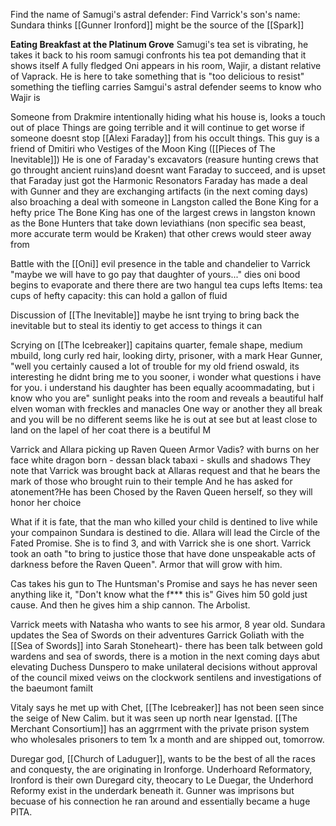 Find the name of Samugi's astral defender: 
Find Varrick's son's name:
Sundara thinks [[Gunner Ironford]] might be the source of the [[Spark]] 

**Eating Breakfast at the Platinum Grove**
Samugi's tea set is vibrating, he takes it back to his room
	samugi confronts his tea pot demanding that it shows itself
	A fully fledged Oni appears in his room, Wajir, a distant relative of Vaprack. He is here to take something that is "too delicious to resist" something the tiefling carries
		Samgui's astral defender seems to know who Wajir is

Someone from Drakmire intentionally hiding what his house is, looks a touch out of place
	Things are going terrible and it will continue to get worse if someone doesnt stop [[Alexi Faraday]] from his occult things. This guy is a friend of Dmitiri who 
	Vestiges of the Moon King ([[Pieces of The Inevitable]])
	He is one of Faraday's excavators (reasure hunting crews that go throught ancient ruins)and doesnt want Faraday to succeed, and is upset that Faraday just got the Harmonic Resonators 
	Faraday has made a deal with Gunner and they are exchanging artifacts (in the next coming days)
	also broaching a deal with someone in Langston called the Bone King for a hefty price 
		The Bone King has one of the largest crews in langston known as the Bone Hunters that take down leviathians (non specific sea beast, more accurate term would be Kraken) that other crews would steer away from

Battle with the [[Oni]]
	evil presence in the table and chandelier
	to Varrick "maybe we will have to go pay that daughter of yours..." dies
	oni bood begins to evaporate and there there are two hangul tea cups lefts
	Items: tea cups of hefty capacity: this can hold a gallon of fluid

Discussion of [[The Inevitable]] 
	maybe he isnt trying to bring back the inevitable but to steal its identiy to get access to things it can 

Scrying on [[The Icebreaker]] 
	capitains quarter, female shape, medium mbuild, long curly red hair, looking dirty, prisoner, with a mark
	Hear Gunner, "well you certainly caused a lot of trouble for my old friend oswald, its interesting he didnt bring me to you sooner, i wonder what questions i have for you. i understand his daughter has been equally acoommadating, but i know who you are"
	sunlight peaks into the room and reveals a beautiful half elven woman with freckles and manacles
	One way or another they all break and you will be no different
	seems like he is out at see but at least close to land
	on the lapel of her coat there is a beutiful M

Varrick and Allara picking up Raven Queen Armor
Vadis? with burns on her face
white dragon born - dessan 
black tabaxi - skulls and shadows
They note that Varrick was brought back at Allaras request and that he bears the mark of those who brought ruin to their temple
And he has asked for atonement?He has been Chosed by the Raven Queen herself, so they will honor her choice

What if it is fate, that the man who killed your child is dentined to live while your compainon Sundara is destined to die. Allara will lead the Circle of the Fated Promise. She is to find 3, and with Varrick she is one short. Varrick took an oath "to bring to justice those that have done unspeakable acts of darkness before the Raven Queen". Armor that will grow with him. 

Cas takes his gun to The Huntsman's Promise and says he has never seen anything like it, "Don't know what the f*** this is" Gives him 50 gold just cause. And then he gives him a ship cannon. The Arbolist.

Varrick meets with Natasha who wants to see his armor, 8 year old. 
Sundara updates the Sea of Swords on their adventures
Garrick Goliath with the [[Sea of Swords]] into Sarah Stoneheart)- there has been talk between gold wardens and sea of swords, there is a motion in the next coming days abut elevating Duchess Dunspero to make unilateral decisions without approval of the council
	mixed veiws on the clockwork sentilens and investigations of the baeumont familt 

Vitaly says he met up with Chet, [[The Icebreaker]] has not been seen since the seige of New Calim. but it was seen up north near Igenstad. [[The Merchant Consortium]] has an aggrrment with the private prison system who wholesales prisoners to tem 1x a month and are shipped out, tomorrow.

Duregar god, [[Church of Laduguer]], wants to be the best of all the races and conquesty, the are originating in Ironforge. Underhoard Reformatory, Ironford is their own Duregard city, theocary to Le Duegar, the Underhord Reformy exist in the underdark beneath it. Gunner was imprisons but becuase of his connection he ran around and essentially became a huge PITA. 


